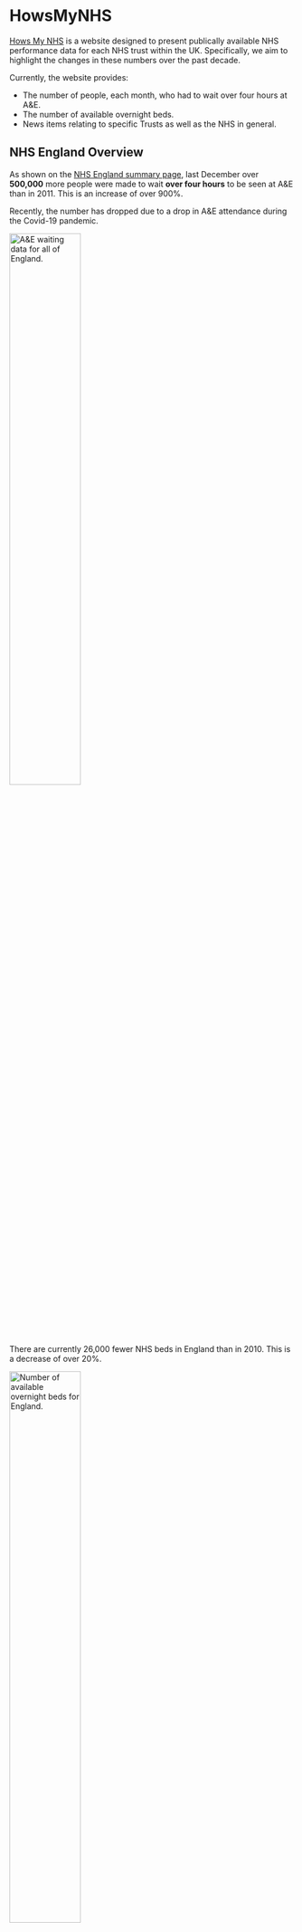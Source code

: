 <h1>HowsMyNHS</h1>

<p><a href="www.howsmynhs.co.uk">Hows My NHS</a> is a website designed to present publically available NHS performance data for each NHS trust within the UK. Specifically, we aim to highlight the changes in these numbers over the past decade.</p>

<p> Currently, the website provides:</p>
<ul>
  <li>The number of people, each month, who had to wait over four hours at A&E.</li>
  <li>The number of available overnight beds.</li>
  <li>News items relating to specific Trusts as well as the NHS in general.</li>
</ul>

<h2>NHS England Overview</h2>

<p> As shown on the <a href="https://howsmynhs.co.uk/hospitals/england.html">NHS England summary page</a>, last December over <b>500,000</b> more people were made to wait <b>over four hours</b> to be seen at A&E than in 2011. This is an increase of over 900%.</p>
<p>Recently, the number has dropped due to a drop in A&E attendance during the Covid-19 pandemic.</p>
<img src="https://howsmynhs.co.uk/figures/england-waiting.svg" alt="A&E waiting data for all of England." width="50%">

<p>There are currently 26,000 fewer NHS beds in England than in 2010. This is a decrease of over 20%.</p>
<img src="https://howsmynhs.co.uk/figures/england-beds.svg" alt="Number of available overnight beds for England." width="50%">
